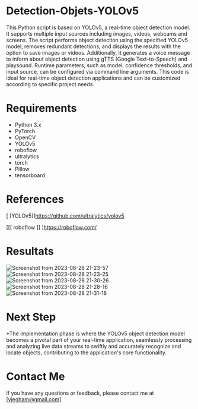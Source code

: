 # Detection-Objets-YOLOv5
This Python script is based on YOLOv5, a real-time object detection model. It supports multiple input sources including images, videos, webcams and screens. The script performs object detection using the specified YOLOv5 model, removes redundant detections, and displays the results with the option to save images or videos. Additionally, it generates a voice message to inform about object detection using gTTS (Google Text-to-Speech) and playsound. Runtime parameters, such as model, confidence thresholds, and input source, can be configured via command line arguments. This code is ideal for real-time object detection applications and can be customized according to specific project needs.

# Requirements
* Python 3.x
* PyTorch
* OpenCV
* YOLOv5
* roboflow
* ultralytics
* torch
* Pillow
* tensorboard
  
# References
[ [YOLOv5]]https://github.com/ultralytics/yolov5

[[[ roboflow ]] ]https://roboflow.com/

# Resultats
![Screenshot from 2023-08-28 21-23-57](https://github.com/Yassine-Jegham/Detection-Objets-YOLOv5/assets/116890996/8c87392a-b2ce-48ae-afa6-e506c1b9be61)
![Screenshot from 2023-08-28 21-23-25](https://github.com/Yassine-Jegham/Detection-Objets-YOLOv5/assets/116890996/0804f5c5-ecd6-4465-8834-470c2181f4d5)
![Screenshot from 2023-08-28 21-30-26](https://github.com/Yassine-Jegham/Detection-Objets-YOLOv5/assets/116890996/da9c8aca-6ff7-4773-9e31-aa5c9dc97277)
![Screenshot from 2023-08-28 21-28-16](https://github.com/Yassine-Jegham/Detection-Objets-YOLOv5/assets/116890996/1593c466-eb1e-4341-88a6-8bddd0eb02cf)
![Screenshot from 2023-08-28 21-31-18](https://github.com/Yassine-Jegham/Detection-Objets-YOLOv5/assets/116890996/7c4a35f3-25b6-46c7-9a41-a344090127a7)

# Next Step 
*The implementation phase is where the YOLOv5 object detection model becomes a pivotal part of your real-time application, seamlessly processing and analyzing live data streams to swiftly and accurately recognize and locate objects, contributing to the application's core functionality.

# Contact Me
If you have any questions or feedback, please contact me at [yjegham@gmail.com]
